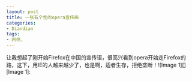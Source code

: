 ```yaml
---
layout: post
title: 一张有个性的opera宣传画
categories:
- Diandian
tags:
- 网络, 
---
```

让我想起了刚开始Firefox在中国的宣传语，很高兴看到opera开始走Firefox的路，这下，用IE的人越来越少了，也是啊，适者生存，拒绝垄断！!\[Image 1\]\[\] \[Image 1\]: